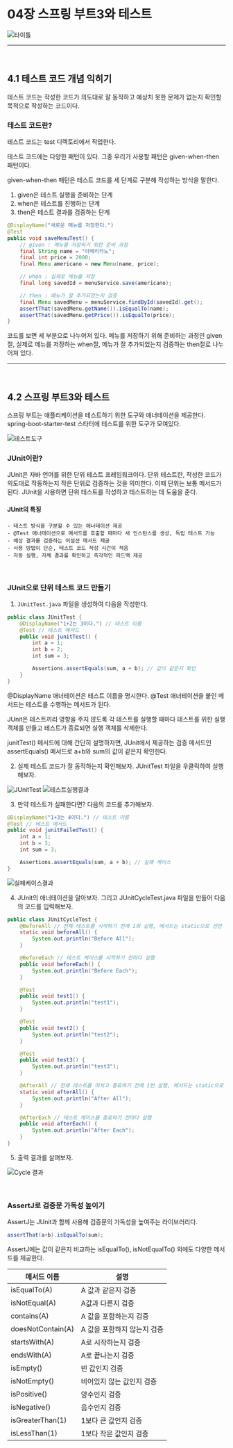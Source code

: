 # 04장 스프링 부트3와 테스트

![타이틀](https://github.com/user-attachments/assets/ed440c6b-8b6d-4720-9c51-0031d7709657)

---

<br>

## 4.1 테스트 코드 개념 익히기
테스트 코드는 작성한 코드가 의도대로 잘 동작하고 예상치 못한 문제가 없는지 확인할 목적으로 작성하는 코드이다.

### 테스트 코드란?
테스트 코드는 test 디렉토리에서 작업한다.

테스트 코드에는 다양한 패턴이 있다. 그중 우리가 사용할 패턴은 given-when-then 패턴이다.

given-when-then 패턴은 테스트 코드를 세 단계로 구분해 작성하는 방식을 말한다.

1. given은 테스트 실행을 준비하는 단계
2. when은 테스트를 진행하는 단계
3. then은 테스트 결과를 검증하는 단계

```java
@DisplayName("새로운 메뉴를 저장한다.")
@Test
public void saveMenuTest() {
    // given : 메뉴를 저장하기 위한 준비 과정
    final String name = "아메리카노";
    final int price = 2000;
    final Menu americano = new Menu(name, price);

    // when : 실제로 메뉴를 저장
    final long savedId = menuService.save(americano);

    // then : 메뉴가 잘 추가되었는지 검증
    final Menu savedMenu = menuService.findById(savedId).get();
    assertThat(savedMenu.getName()).isEqualTo(name);
    assertThat(savedMenu.getPrice()).isEqualTo(price);
}
```

코드를 보면 세 부분으로 나누어져 있다. 메뉴를 저장하기 위해 준비하는 과정인 given절, 실제로 메뉴를 저장하는 when절, 메뉴가 잘 추가되었는지 검증하는 then절로 나누어져 있다.

---

<br>

## 4.2 스프링 부트3와 테스트
스프링 부트는 애플리케이션을 테스트하기 위한 도구와 애너테이션을 제공한다. spring-boot-starter-test 스타터에 테스트를 위한 도구가 모여있다.

![테스트도구](https://github.com/user-attachments/assets/dc09ca5c-85f2-427f-8852-75f1e7fa6b9d)

### JUnit이란?
JUnit은 자바 언어를 위한 단위 테스트 프레임워크이다. 단위 테스트란, 작성한 코드가 의도대로 작동하는지 작은 단위로 검증하는 것을 의미한다. 이때 단위는 보통 메서드가 된다. JUnit을 사용하면 단위 테스트를 작성하고 테스트하는 데 도움을 준다.

#### JUnit의 특징
    - 테스트 방식을 구분할 수 있는 애너테이션 제공
    - @Test 애너테이션으로 메서드를 호출할 때마다 새 인스턴스를 생성, 독립 테스트 가능
    - 예상 결과를 검증하는 어설션 메서드 제공
    - 사용 방법이 단순, 테스트 코드 작성 시간이 적음
    - 자동 실행, 자체 결과를 확인하고 즉각적인 피드백 제공

<br>

### JUnit으로 단위 테스트 코드 만들기
1. `JUnitTest.java` 파일을 생성하여 다음을 작성한다.
```java
public class JUnitTest {
    @DisplayName("1+2는 3이다.") // 테스트 이름
    @Test // 테스트 메서드
    public void junitTest() {
        int a = 1;
        int b = 2;
        int sum = 3;

        Assertions.assertEquals(sum, a + b); // 값이 같은지 확인
    }
}
```

@DisplayName 애너테이션은 테스트 이름을 명시한다. @Test 애너테이션을 붙인 메서드는 테스트를 수행하는 메서드가 된다. 

JUnit은 테스트끼리 영향을 주지 않도록 각 테스트를 실행할 때마다 테스트를 위한 실행 객체를 만들고 테스트가 종료되면 실행 객체를 삭제한다.

junitTest() 메서드에 대해 간단히 설명하자면, JUnit에서 제공하는 검증 메서드인 assertEquals() 메서드로 a+b와 sum의 값이 같은지 확인한다.

2. 실제 테스트 코드가 잘 동작하는지 확인해보자. JUnitTest 파일을 우클릭하여 실행해보자.

![JUnitTest](https://github.com/user-attachments/assets/6ae0560d-15fd-4d77-aaba-9d217bfc5cdd)
![테스트실행결과](https://github.com/user-attachments/assets/faea380d-a3b3-4bf1-9a06-7feb946e13d2)

3. 만약 테스트가 실패한다면? 다음의 코드를 추가해보자.

```java
@DisplayName("1+3는 4이다.") // 테스트 이름
@Test // 테스트 메서드
public void junitFailedTest() {
    int a = 1;
    int b = 3;
    int sum = 3;

    Assertions.assertEquals(sum, a + b); // 실패 케이스
}
```

![실패케이스결과](https://github.com/user-attachments/assets/56fad029-3e49-4e65-ad48-4cd8e585e37d)

4. JUnit의 애너테이션을 알아보자. 그리고 JUnitCycleTest.java 파일을 만들어 다음의 코드를 입력해보자.

```java
public class JUnitCycleTest {
    @BeforeAll // 전체 테스트를 시작하기 전에 1회 실행, 메서드는 static으로 선언
    static void beforeAll() {
        System.out.println("Before All");
    }

    @BeforeEach // 테스트 케이스를 시작하기 전마다 실행
    public void beforeEach() {
        System.out.println("Before Each");
    }

    @Test
    public void test1() {
        System.out.println("test1");
    }

    @Test
    public void test2() {
        System.out.println("test2");
    }

    @Test
    public void test3() {
        System.out.println("test3");
    }

    @AfterAll // 전체 테스트를 마치고 종료하기 전에 1번 실행, 메서드는 static으로 선언
    static void afterAll() {
        System.out.println("After All");
    }

    @AfterEach // 테스트 케이스를 종료하기 전마다 실행
    public void afterEach() {
        System.out.println("After Each");
    }
}
```

5. 출력 결과를 살펴보자.

![Cycle 결과](https://github.com/user-attachments/assets/8b77e443-3503-4fb3-9282-122c783c1efe)

<br>

### AssertJ로 검증문 가독성 높이기

AssertJ는 JUnit과 함께 사용해 검증문의 가독성을 높여주는 라이브러리다.

```java
assertThat(a+b).isEqualTo(sum);
```

AssertJ에는 값이 같은지 비교하는 isEqualTo(), isNotEqualTo() 외에도 다양한 메서드를 제공한다.

|메서드 이름|설명|
|---------|----|
|isEqualTo(A)|A 값과 같은지 검증|
|isNotEqual(A)|A값과 다른지 검증|
|contains(A)|A 값을 포함하는지 검증|
|doesNotContain(A)|A 값을 포함하지 않는지 검증|
|startsWith(A)|A로 시작하는지 검증|
|endsWith(A)|A로 끝나는지 검증|
|isEmpty()|빈 값인지 검증|
|isNotEmpty()|비어있지 않는 값인지 검증|
|isPositive()|양수인지 검증|
|isNegative()|음수인지 검증|
|isGreaterThan(1)|1보다 큰 값인지 검증|
|isLessThan(1)|1보다 작은 값인지 검증|

